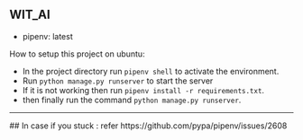 ## WIT_AI

- pipenv: latest

How to setup this project on ubuntu:

- In the project directory run `pipenv shell` to activate the environment.
- Run `python manage.py runserver` to start the server
- If it is not working then run `pipenv install -r requirements.txt`.
- then finally run the command `python manage.py runserver`.

<hr>
## In case if you stuck :
refer https://github.com/pypa/pipenv/issues/2608
